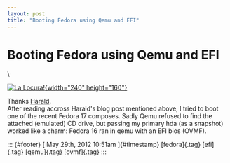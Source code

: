 ```yaml
---
layout: post
title: "Booting Fedora using Qemu and EFI"
---
```



Booting Fedora using Qemu and EFI
=================================

\

[![La
Locura!](http://farm4.staticflickr.com/3599/3320152510_5e57d34239_m.jpg){width="240"
height="160"}](http://www.flickr.com/photos/il_tommy/3320152510/ "La Locura! von il_tommy bei Flickr")

Thanks
[Harald](http://www.harald-hoyer.de/personal/blog/debugging-dracut-on-your-live-system-with-qemu).\
After reading accross Harald's blog post mentioned above, I tried to
boot one of the recent Fedora 17 composes. Sadly Qemu refused to find
the attached (emulated) CD drive, but passing my primary hda (as a
snapshot) worked like a charm: Fedora 16 ran in qemu with an EFI bios
(OVMF).

::: {#footer}
[ May 29th, 2012 10:51am ]{#timestamp} [fedora]{.tag} [efi]{.tag}
[qemu]{.tag} [ovmf]{.tag}
:::
